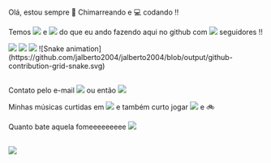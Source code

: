Olá, estou sempre 🧉 Chimarreando e 💻 codando !!

Temos <img src="https://img.shields.io/github/stars/jalberto2004/ADVPL.svg"> e <img src="https://img.shields.io/github/watchers/jalberto2004/ADVPL.svg"> do que eu ando fazendo aqui no github com <img src="https://img.shields.io/github/followers/jalberto2004.svg?style=social&label=Follow&maxAge=2592000"> seguidores !!
</br>

<div>
<img src="https://github-readme-stats.vercel.app/api?username=jalberto2004&theme=blue-green">
<img src="https://github-readme-stats.vercel.app/api/top-langs/?username=jalberto2004&theme=blue-green">
<img src="https://starchart.cc/jalberto2004/ADVPL.svg">
![Snake animation](https://github.com/jalberto2004/jalberto2004/blob/output/github-contribution-grid-snake.svg)
</div>



##

Contato pelo e-mail
    <a href="mailto:jalberto2004@gmail.com"><img src="https://img.shields.io/badge/Gmail-D14836?style=for-the-badge&logo=gmail&logoColor=white"></a>
ou então 
    <a href="https://www.linkedin.com/in/jalberto2004/"><img src="https://img.shields.io/badge/LinkedIn-0077B5?style=for-the-badge&logo=linkedin&logoColor=white"></a>
  
  
Minhas músicas curtidas em 
    <a href="https://open.spotify.com/user/12168452732?si=094777615459492e"><img src="https://img.shields.io/badge/Spotify-1ED760?&style=for-the-badge&logo=spotify&logoColor=white"></a> e também curto jogar <img src="https://img.shields.io/badge/PlayStation-003791?style=for-the-badge&logo=playstation&logoColor=white"> e 🚲

Quanto bate aquela fomeeeeeeeee
<a href="https://www.ifood.com.br/"><img src="https://img.shields.io/badge/iFood-EA1D2C?style=for-the-badge&logo=ifood&logoColor=white"></a>

##

<img src="https://img.shields.io/badge/Made%20with-Markdown-1f425f.svg">
      
